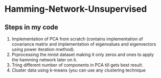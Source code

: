 # Hamming-Network-Unsupervised
## Steps in my code
1) Implementation of PCA from scratch (contains implementation of covariance matrix and implementation of eigenvalues and eigenvectors using power iteration mwthod).
2) Prprocessing the mnist dataset making it only zeros and ones to apply the hamming network later on it.
3) Tring different number of components in PCA till gets best result.
4) Cluster data using k-means (you can use any clustering technique
